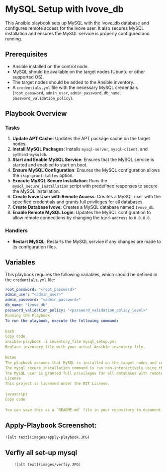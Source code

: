 # MySQL Setup with Ivove_db

This Ansible playbook sets up MySQL with the Ivove_db database and configures remote access for the Ivove user. It also secures MySQL installation and ensures the MySQL service is properly configured and running.

## Prerequisites

- Ansible installed on the control node.
- MySQL should be available on the target nodes (Ubuntu or other supported OS).
- The target nodes should be added to the Ansible inventory.
- A `credentials.yml` file with the necessary MySQL credentials (`root_password`, `admin_user`, `admin_password`, `db_name`, `password_validation_policy`).

## Playbook Overview

### Tasks
1. **Update APT Cache**: Updates the APT package cache on the target nodes.
2. **Install MySQL Packages**: Installs `mysql-server`, `mysql-client`, and `python3-mysqldb`.
3. **Start and Enable MySQL Service**: Ensures that the MySQL service is started and enabled to start on boot.
4. **Ensure MySQL Configuration**: Ensures the MySQL configuration allows the `skip-grant-tables` option.
5. **Execute MySQL Secure Installation**: Runs the `mysql_secure_installation` script with predefined responses to secure the MySQL installation.
6. **Create Ivove User with Remote Access**: Creates a MySQL user with the specified credentials and grants full privileges for all databases.
7. **Create Database Ivove**: Creates a MySQL database named `Ivove_db`.
8. **Enable Remote MySQL Login**: Updates the MySQL configuration to allow remote connections by changing the `bind-address` to `0.0.0.0`.

### Handlers
- **Restart MySQL**: Restarts the MySQL service if any changes are made to its configuration files.

## Variables

This playbook requires the following variables, which should be defined in the `credentials.yml` file:

```yaml
root_password: "<root_password>"
admin_user: "<admin_user>"
admin_password: "<admin_password>"
db_name: "Ivove_db"
password_validation_policy: "<password_validation_policy_level>"
Running the Playbook
To run the playbook, execute the following command:

bash
Copy code
ansible-playbook -i inventory_file mysql_setup.yml
Replace inventory_file with your actual Ansible inventory file.

Notes
The playbook assumes that MySQL is installed on the target nodes and configures the service accordingly.
The mysql_secure_installation command is run non-interactively using the expect module.
The MySQL user is granted full privileges for all databases with remote access (%).
License
This project is licensed under the MIT License.

javascript
Copy code

You can save this as a `README.md` file in your repository to document the playbook and its usage.

```
## Apply-Playbook Screenshot:
 	
	![alt text](images/apply-playbook.JPG)

## Verfiy all set-up mysql 

        ![alt text](images/verfiy.JPG)
